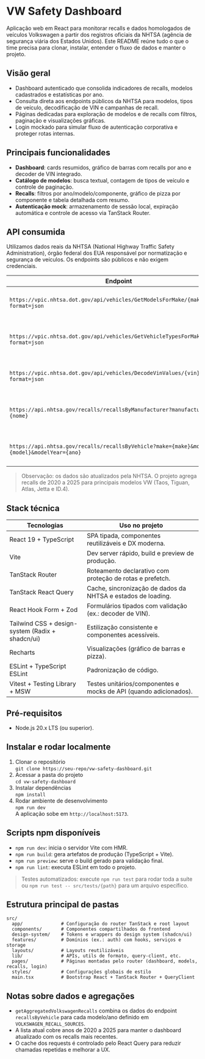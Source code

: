 # VW Safety Dashboard

Aplicação web em React para monitorar recalls e dados homologados de veículos Volkswagen a partir dos registros oficiais da NHTSA (agência de segurança viária dos Estados Unidos). Este README reúne tudo o que o time precisa para clonar, instalar, entender o fluxo de dados e manter o projeto.

## Visão geral

- Dashboard autenticado que consolida indicadores de recalls, modelos cadastrados e estatísticas por ano.
- Consulta direta aos endpoints públicos da NHTSA para modelos, tipos de veículo, decodificação de VIN e campanhas de recall.
- Páginas dedicadas para exploração de modelos e de recalls com filtros, paginação e visualizações gráficas.
- Login mockado para simular fluxo de autenticação corporativa e proteger rotas internas.

## Principais funcionalidades

- **Dashboard**: cards resumidos, gráfico de barras com recalls por ano e decoder de VIN integrado.
- **Catálogo de modelos**: busca textual, contagem de tipos de veículo e controle de paginação.
- **Recalls**: filtros por ano/modelo/componente, gráfico de pizza por componente e tabela detalhada com resumo.
- **Autenticação mock**: armazenamento de sessão local, expiração automática e controle de acesso via TanStack Router.

## API consumida

Utilizamos dados reais da NHTSA (National Highway Traffic Safety Administration), órgão federal dos EUA responsável por normatização e segurança de veículos. Os endpoints são públicos e não exigem credenciais.

| Endpoint | Uso |
| --- | --- |
| `https://vpic.nhtsa.dot.gov/api/vehicles/GetModelsForMake/{make}?format=json` | Lista modelos homologados para a marca informada. |
| `https://vpic.nhtsa.dot.gov/api/vehicles/GetVehicleTypesForMake/{make}?format=json` | Retorna categorias/tipos de veículos associados à marca. |
| `https://vpic.nhtsa.dot.gov/api/vehicles/DecodeVinValues/{vin}?format=json` | Decodifica VINs e exibe informações de fabricação. |
| `https://api.nhtsa.gov/recalls/recallsByManufacturer?manufacturer={nome}` | Recupera recalls registrados para o fabricante. |
| `https://api.nhtsa.gov/recalls/recallsByVehicle?make={make}&model={model}&modelYear={ano}` | Detalha recalls por modelo e ano (base do agregador). |

> Observação: os dados são atualizados pela NHTSA. O projeto agrega recalls de 2020 a 2025 para principais modelos VW (Taos, Tiguan, Atlas, Jetta e ID.4).

## Stack técnica

| Tecnologias | Uso no projeto |
| --- | --- |
| React 19 + TypeScript | SPA tipada, componentes reutilizáveis e DX moderna. |
| Vite | Dev server rápido, build e preview de produção. |
| TanStack Router | Roteamento declarativo com proteção de rotas e prefetch. |
| TanStack React Query | Cache, sincronização de dados da NHTSA e estados de loading. |
| React Hook Form + Zod | Formulários tipados com validação (ex.: decoder de VIN). |
| Tailwind CSS + design-system (Radix + shadcn/ui) | Estilização consistente e componentes acessíveis. |
| Recharts | Visualizações (gráfico de barras e pizza). |
| ESLint + TypeScript ESLint | Padronização de código. |
| Vitest + Testing Library + MSW | Testes unitários/componentes e mocks de API (quando adicionados). |

## Pré-requisitos

- Node.js 20.x LTS (ou superior).

## Instalar e rodar localmente

1. Clonar o repositório  
   `git clone https://seu-repo/vw-safety-dashboard.git`
2. Acessar a pasta do projeto  
   `cd vw-safety-dashboard`
3. Instalar dependências  
   `npm install`
4. Rodar ambiente de desenvolvimento  
   `npm run dev`  
   A aplicação sobe em `http://localhost:5173`.

## Scripts npm disponíveis

- `npm run dev`: inicia o servidor Vite com HMR.
- `npm run build`: gera artefatos de produção (TypeScript + Vite).
- `npm run preview`: serve o build gerado para validação final.
- `npm run lint`: executa ESLint em todo o projeto.

> Testes automatizados: execute `npm run test` para rodar toda a suíte ou `npm run test -- src/tests/{path}` para um arquivo específico.

## Estrutura principal de pastas

```text
src/
  app/              # Configuração do router TanStack e root layout
  components/       # Componentes compartilhados do frontend
  design-system/    # Tokens e wrappers do design system (shadcn/ui)
  features/         # Domínios (ex.: auth) com hooks, serviços e storage
  layouts/          # Layouts reutilizáveis
  lib/              # APIs, utils de formato, query-client, etc.
  pages/            # Páginas montadas pelo router (dashboard, models, recalls, login)
  styles/           # Configurações globais de estilo
  main.tsx          # Bootstrap React + TanStack Router + QueryClient
```

## Notas sobre dados e agregações

- `getAggregatedVolkswagenRecalls` combina os dados do endpoint `recallsByVehicle` para cada modelo/ano definido em `VOLKSWAGEN_RECALL_SOURCES`.
- A lista atual cobre anos de 2020 a 2025 para manter o dashboard atualizado com os recalls mais recentes.
- O cache dos requests é controlado pelo React Query para reduzir chamadas repetidas e melhorar a UX.


